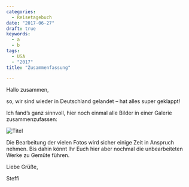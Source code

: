 ```yaml
---
categories:
  - Reisetagebuch
date: "2017-06-27"
draft: true
keywords:
  - a
  - b
tags:
  - USA
  - "2017"
title: "Zusammenfassung"

---
```


Hallo zusammen,

so, wir sind wieder in Deutschland gelandet – hat alles super geklappt!

Ich fand’s ganz sinnvoll, hier noch einmal alle Bilder in einer Galerie
zusammenzufassen:

![Titel](...)
<!-- Alcatraz -->

Die Bearbeitung der vielen Fotos wird sicher einige Zeit in Anspruch nehmen. Bis
dahin könnt Ihr Euch hier aber nochmal die unbearbeiteten Werke zu Gemüte
führen.

Liebe Grüße,

Steffi


